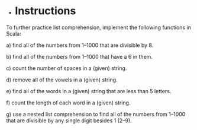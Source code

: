 * # Instructions

To further practice list comprehension, implement the following functions in Scala:

a) find all of the numbers from 1–1000 that are divisible by 8.

b) find all of the numbers from 1–1000 that have a 6 in them.

c) count the number of spaces in a (given) string.

d) remove all of the vowels in a (given) string.

e) find all of the words in a (given) string that are less than 5 letters.

f) count the length of each word in a (given) string.

g) use a nested list comprehension to find all of the numbers from 1–1000 that are divisible by any single digit besides 1 (2–9).
